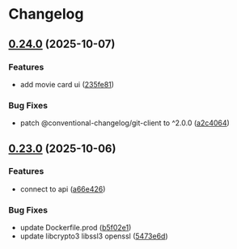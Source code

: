# Changelog

## [0.24.0](https://gitlab.com/cheulong-devops/movies-finder/movies-finder-frontend/compare/0.23.0...0.24.0) (2025-10-07)

### Features

* add  movie card ui ([235fe81](https://gitlab.com/cheulong-devops/movies-finder/movies-finder-frontend/commit/235fe81baa36a0feabf890565707b6e1498c2bb2))

### Bug Fixes

* patch @conventional-changelog/git-client to ^2.0.0 ([a2c4064](https://gitlab.com/cheulong-devops/movies-finder/movies-finder-frontend/commit/a2c406424f03530798653fd720f5f1d642758a3d))

## [0.23.0](https://gitlab.com/cheulong-devops/movies-finder/movies-finder-frontend/compare/0.1.17...0.23.0) (2025-10-06)

### Features

* connect to api ([a66e426](https://gitlab.com/cheulong-devops/movies-finder/movies-finder-frontend/commit/a66e4261996285f03698f53ef1a2b7e1c43af143))

### Bug Fixes

* update Dockerfile.prod ([b5f02e1](https://gitlab.com/cheulong-devops/movies-finder/movies-finder-frontend/commit/b5f02e1e743c4fb7696fc5f6e885f4a8c2e6b48a))
* update libcrypto3 libssl3 openssl ([5473e6d](https://gitlab.com/cheulong-devops/movies-finder/movies-finder-frontend/commit/5473e6d40c9e5f6cb3b9d686b011842ea5a3c8d7))
